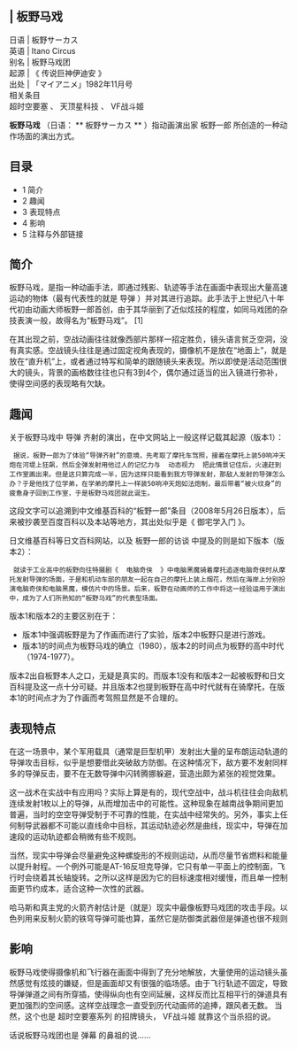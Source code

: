 |  板野马戏  
---  
日语  |  板野サーカス   
英语  |  Itano Circus   
别名  |  板野马戏团   
起源  |  《  传说巨神伊迪安  》   
出处  |  「マイアニメ」1982年11月号   
相关条目  
超时空要塞  、  天顶星科技  、  VF战斗姬  
  
**板野马戏** （日语： ** 板野サーカス  ** ）指动画演出家  板野一郎  所创造的一种动作场面的演出方式。

##  目录

  * 1  简介 
  * 2  趣闻 
  * 3  表现特点 
  * 4  影响 
  * 5  注释与外部链接 

##  简介

板野马戏，是指一种动画手法，即通过残影、轨迹等手法在画面中表现出大量高速运动的物体（最有代表性的就是  导弹
）并对其进行追踪。此手法于上世纪八十年代初由动画大师板野一郎首创，由于其华丽到了近似炫技的程度，如同马戏团的杂技表演一般，故得名为“板野马戏”。  [1]

在其出现之前，空战动画往往就像西部片那样一招定胜负，镜头语言贫乏空洞，没有真实感。空战镜头往往是通过固定视角表现的，摄像机不是放在“地面上”，就是放在“直升机”上，或者通过特写和简单的跟随镜头来表现。所以即使是活动范围很大的镜头，背景的画格数往往也只有3到4个，偶尔通过适当的出入镜进行弥补，使得空间感的表现略有欠缺。

##  趣闻

关于板野马戏中  导弹  齐射的演出，在中文网站上一般这样记载其起源（版本1）：

     据说，板野一郎为了体验“导弹齐射”的意境，先考取了摩托车驾照，接着在摩托上装50响冲天炮在河堤上狂飙，然后全弹发射用他过人的记忆力与  动态视力  把此情景记住后，火速赶到工作室画出来。但是这只算完成一半，因为这样只能看到我方导弹发射，那敌人发射的导弹怎么办？于是他找了位学弟，在学弟的摩托上一样装50响冲天炮如法炮制，最后带着“被火纹身”的疲惫身子回到工作室，于是板野马戏团就此诞生。 

这段文字可以追溯到中文维基百科的“板野一郎”条目（2008年5月26日版本），后来被抄袭至百度百科以及本站等地方，其出处似乎是《  御宅学入门  》。

日文维基百科等日文百科网站，以及  板野一郎的访谈  中提及的则是如下版本（版本2）：

     就读于工业高中的板野向往特摄剧《  电脑奇侠  》中电脑黑魔骑着摩托追逐电脑奇侠时从摩托发射导弹的场面，于是和机动车部的朋友一起在自己的摩托上装上烟花，然后在海岸上分别扮演电脑奇侠和电脑黑魔，模仿片中的场景。后来，板野在动画师的工作中将这一经验运用于演出中，成为了人们所熟知的“板野马戏”的代表型场面。 

版本1和版本2的主要区别在于：

  * 版本1中强调板野是为了作画而进行了实验，版本2中板野只是进行游戏。 
  * 版本1的时间点为板野马戏的确立（1980），版本2的时间点为板野的高中时代（1974-1977）。 

版本2出自板野本人之口，无疑是真实的。而版本1没有和版本2一起被板野和日文百科提及这一点十分可疑。并且版本2也提到板野在高中时代就有在骑摩托，在版本1的时间点才为了作画而考驾照显然是不合理的。

##  表现特点

在这一场景中，某个军用载具（通常是巨型机甲）发射出大量的呈布朗运动轨道的导弹攻击目标，似乎是想要借此突破敌方防御。在这种情况下，敌方要不发射同样多的导弹反击，要不在无数导弹中闪转腾挪躲避，营造出颇为紧张的视觉效果。

这一战术在实战中有应用吗？实际上算是有的，现代空战中，战斗机往往会向敌机连续发射1枚以上的导弹，从而增加击中的可能性。这种现象在越南战争期间更加普遍，当时的空空导弹受制于不可靠的性能，在实战中经常失的。另外，事实上任何制导武器都不可能以直线命中目标，其运动轨迹必然是曲线，现实中，导弹在加速段的运动轨迹都会稍微有些不规则。

当然，现实中导弹会尽量避免这种螺旋形的不规则运动，从而尽量节省燃料和能量以提升射程。一个例外可能是AT-16反坦克导弹，它只有单一平面上的控制面，飞行时会绕着其长轴旋转。之所以这样是因为它的目标速度相对缓慢，而且单一控制面更节约成本，适合这种一次性的武器。

哈马斯和真主党的火箭齐射估计是（就是）现实中最像板野马戏团的攻击手段。以色列用来反制火箭的铁穹导弹可能也算，虽然它是防御类武器但是弹道也很不规则

##  影响

板野马戏使得摄像机和飞行器在画面中得到了充分地解放，大量使用的运动镜头虽然感觉有炫技的嫌疑，但是画面却又有很强的临场感。由于飞行轨迹不固定，导致导弹弹道之间有所穿插，使得纵向也有空间延展，这样反而比互相平行的弹道具有更加强烈的空间感。这样空战理念一直受到历代动画师的追捧，跟风者无数。
当然，这个也是  超时空要塞系列  的招牌镜头，  VF战斗姬  就靠这个当杀招的说。

话说板野马戏团也是  弹幕  的鼻祖的说……